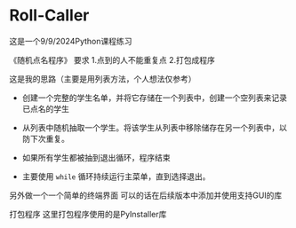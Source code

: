 # Roll-Caller

这是一个9/9/2024Python课程练习


《随机点名程序》
要求
1.点到的人不能重复点
2.打包成程序


这是我的思路（主要是用列表方法，个人想法仅参考）

- 创建一个完整的学生名单，并将它存储在一个列表中，创建一个空列表来记录已点名的学生

- 从列表中随机抽取一个学生。将该学生从列表中移除储存在另一个列表中，以防下次重复。

- 如果所有学生都被抽到退出循环，程序结束

- 主要使用 `while` 循环持续运行主菜单，直到选择退出。

另外做一个一个简单的终端界面
可以的话在后续版本中添加并使用支持GUI的库

打包程序
这里打包程序使用的是PyInstaller库

